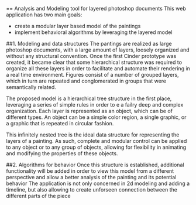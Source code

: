 == Analysis and Modeling tool for layered photoshop documents
This web application has two main goals:
* create a modular layer based model of the paintings
* implement behavioral algorithms by leveraging the layered model

##1. Modeling and data structures
The pantings are realized as large photoshop documents, with a large amount of layers, loosely organized and without any structural convention.
Once the first Cinder prototype was created, it became clear that some hierarchical structure was required to organize all these layers in order to facilitate and automate their rendering in a real time environment.
Figures consist of a number of grouped layers, which in turn are repeated and conglomerated in groups that were semantically related.

The proposed model is a hierarchical tree structure in the first place, leveraging a series of simple rules in order to e a failry deep and complex organization.
Each layer is represented as an object, which can be of different types. An object can be a simple color region, a single graphic, or a graphic that is repeated in circular fashion.

This infinitely nested tree is the ideal data structure for representing the layers of a painting. As such, complete and modular control can be applied to any object or to any group of objects, allowing for flexibility in animating and modifying the properties of these objects. 

##2. Algorithms for behavior 
Once this structure is established, additional functionality will be added in order to view this model from a different perspective
and allow a better analysis of the painting and its potential behavior
The application is not only concerned in 2d modeling and adding a timeline, but also allowing to create unforseen connection between the different parts of the piece
